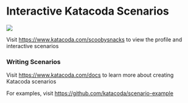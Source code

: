 # Interactive Katacoda Scenarios

[![](http://shields.katacoda.com/katacoda/scoobysnacks/count.svg)](https://www.katacoda.com/scoobysnacks "Get your profile on Katacoda.com")

Visit https://www.katacoda.com/scoobysnacks to view the profile and interactive scenarios

### Writing Scenarios
Visit https://www.katacoda.com/docs to learn more about creating Katacoda scenarios

For examples, visit https://github.com/katacoda/scenario-example
